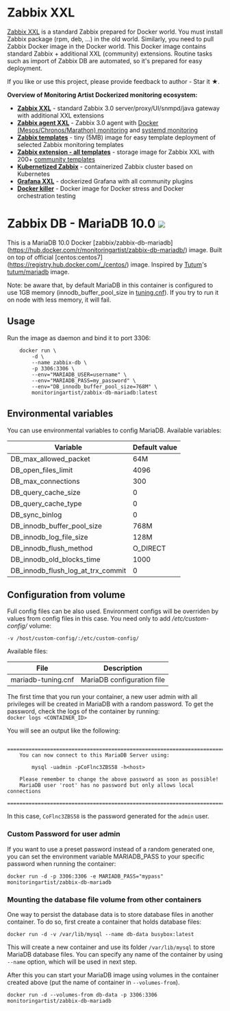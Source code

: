 Zabbix XXL
==========

[Zabbix XXL](https://github.com/monitoringartist/zabbix-xxl) is a standard Zabbix prepared for Docker world. You must install Zabbix package (rpm, deb, ...) in the old world. Similarly, you need to pull Zabbix Docker image in the Docker world. This Docker image contains standard Zabbix + additional XXL (community) extensions. Routine tasks such as import of Zabbix DB are automated, so it's prepared for easy deployment.

If you like or use this project, please provide feedback to author - Star it ★.

**Overview of Monitoring Artist Dockerized monitoring ecosystem:**

- **[Zabbix XXL](https://hub.docker.com/r/monitoringartist/zabbix-3.0-xxl/)** - standard Zabbix 3.0 server/proxy/UI/snmpd/java gateway with additional XXL extensions
- **[Zabbix agent XXL](https://hub.docker.com/r/monitoringartist/zabbix-agent-xxl-limited/)** - Zabbix 3.0 agent with [Docker (Mesos/Chronos/Marathon) monitoring](https://github.com/monitoringartist/zabbix-docker-monitoring) and [systemd monitoring](https://github.com/monitoringartist/zabbix-systemd-monitoring)
- **[Zabbix templates](https://hub.docker.com/r/monitoringartist/zabbix-templates/)** - tiny (5MB) image for easy template deployment of selected Zabbix monitoring templates
- **[Zabbix extension - all templates](https://hub.docker.com/r/monitoringartist/zabbix-ext-all-templates/)** - storage image for Zabbix XXL with 200+ [community templates](https://github.com/monitoringartist/zabbix-community-repos)
- **[Kubernetized Zabbix](https://github.com/monitoringartist/kubernetes-zabbix)** - containerized Zabbix cluster based on Kubernetes
- **[Grafana XXL](https://hub.docker.com/r/monitoringartist/grafana-xxl/)** - dockerized Grafana with all community plugins
- **[Docker killer](https://hub.docker.com/r/monitoringartist/docker-killer/)** - Docker image for Docker stress and Docker orchestration testing

Zabbix DB - MariaDB 10.0 [![](https://badge.imagelayers.io/monitoringartist/zabbix-db-mariadb:latest.svg)](https://imagelayers.io/?images=monitoringartist/zabbix-db-mariadb:latest)
========================

This is a MariaDB 10.0 Docker [zabbix/zabbix-db-mariadb]
(https://hub.docker.com/r/monitoringartist/zabbix-db-mariadb/) 
image. Built on top of official [centos:centos7]
(https://registry.hub.docker.com/_/centos/) 
image. Inspired by [Tutum](https://github.com/tutumcloud)'s 
[tutum/mariadb](https://github.com/tutumcloud/tutum-docker-mariadb) image.

Note: be aware that, by default MariaDB in this container is configured to use 
1GB memory (innodb_buffer_pool_size in 
[tuning.cnf](container-files/etc/my.cnf.d/tuning.cnf)). If you try to run it on 
node with less memory, it will fail.

## Usage

Run the image as daemon and bind it to port 3306:

```  
	docker run \
		-d \
		--name zabbix-db \
		-p 3306:3306 \
		--env="MARIADB_USER=username" \
		--env="MARIADB_PASS=my_password" \
        --env="DB_innodb_buffer_pool_size=768M" \
		monitoringartist/zabbix-db-mariadb:latest
```        
        
## Environmental variables
You can use environmental variables to config MariaDB. Available variables:


| Variable | Default value |
| -------- | ------------- |
|DB_max_allowed_packet | 64M |
|DB_open_files_limit | 4096 |
|DB_max_connections | 300 |
|DB_query_cache_size | 0 |
|DB_query_cache_type | 0 |
|DB_sync_binlog | 0 |
|DB_innodb_buffer_pool_size | 768M |
|DB_innodb_log_file_size | 128M |
|DB_innodb_flush_method | O_DIRECT |
|DB_innodb_old_blocks_time | 1000 |
|DB_innodb_flush_log_at_trx_commit | 0 |

## Configuration from volume
Full config files can be also used. Environment configs will be overriden by 
values from config files in this case. You need only to add 
*/etc/custom-config/* volume:

```
-v /host/custom-config/:/etc/custom-config/
```

Available files:

| File | Description |
| ---- | ----------- |
| mariadb-tuning.cnf | MariaDB configuration file |

The first time that you run your container, a new user admin with all privileges 
will be created in MariaDB with a random password. To get the password, check 
the logs of the container by running:  
`docker logs <CONTAINER_ID>`  

You will see an output like the following:

```
	========================================================================
    You can now connect to this MariaDB Server using:

        mysql -uadmin -pCoFlnc3ZBS58 -h<host>

    Please remember to change the above password as soon as possible!       
    MariaDB user 'root' has no password but only allows local connections
    ========================================================================
```  
In this case, `CoFlnc3ZBS58` is the password generated for the `admin` user.

### Custom Password for user admin 
If you want to use a preset password instead of a random generated one, you can 
set the environment variable MARIADB_PASS to your specific password when 
running the container:  

`docker run -d -p 3306:3306 -e MARIADB_PASS="mypass" monitoringartist/zabbix-db-mariadb`

### Mounting the database file volume from other containers
One way to persist the database data is to store database files in another 
container. To do so, first create a container that holds database files:  

`docker run -d -v /var/lib/mysql --name db-data busybox:latest`  

This will create a new container and use its folder `/var/lib/mysql` to store 
MariaDB database files. You can specify any name of the container by using 
`--name` option, which will be used in next step.

After this you can start your MariaDB image using volumes in the container 
created above (put the name of container in `--volumes-from`).  

`docker run -d --volumes-from db-data -p 3306:3306 monitoringartist/zabbix-db-mariadb`
